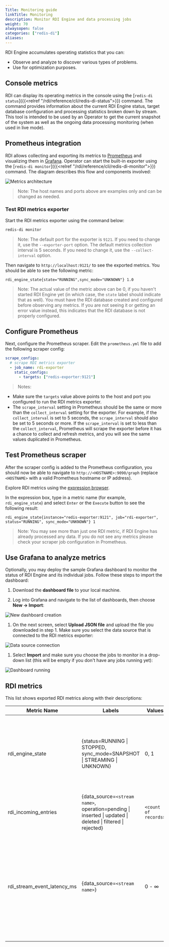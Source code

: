 ```yaml
---
Title: Monitoring guide
linkTitle: Monitoring
description: Monitor RDI Engine and data processing jobs
weight: 70
alwaysopen: false
categories: ["redis-di"]
aliases:
---
```


RDI Engine accumulates operating statistics that you can:

- Observe and analyze to discover various types of problems.
- Use for optimization purposes.

## Console metrics

RDI can display its operating metrics in the console using the [`redis-di status`]({{<relref "/rdi/reference/cli/redis-di-status">}}) command. The command provides information about the current RDI Engine status, target database configuration and processing statistics broken down by stream. This tool is intended to be used by an Operator to get the current snapshot of the system as well as the ongoing data processing monitoring (when used in live mode).

## Prometheus integration

RDI allows collecting and exporting its metrics to [Prometheus](https://prometheus.io/) and visualizing them in [Grafana](https://grafana.com/). Operator can start the built-in exporter using the [`redis-di monitor`]({{<relref "/rdi/reference/cli/redis-di-monitor">}}) command. The diagram describes this flow and components involved:

![Metrics architecture](/images/rdi/monitoring-diagram.png)

> Note: The host names and ports above are examples only and can be changed as needed.

### Test RDI metrics exporter

Start the RDI metrics exporter using the command below:

```bash
redis-di monitor
```

> Note: The default port for the exporter is `9121`. If you need to change it, use the `--exporter-port` option. The default metrics collection interval is 5 seconds. If you need to change it, use the `--collect-interval` option.

Then navigate to `http://localhost:9121/` to see the exported metrics. You should be able to see the following metric:

```
rdi_engine_state{state="RUNNING",sync_mode="UNKNOWN"} 1.0
```

> Note: The actual value of the metric above can be 0, if you haven't started RDI Engine yet (in which case, the `state` label should indicate that as well). You must have the RDI database created and configured before observing any metrics. If you are not seeing it or getting an error value instead, this indicates that the RDI database is not properly configured.

## Configure Prometheus

Next, configure the Prometheus scraper. Edit the `prometheus.yml` file to add the following scraper config:

```yaml
scrape_configs:
  # scrape RDI metrics exporter
  - job_name: rdi-exporter
    static_configs:
      - targets: ["redis-exporter:9121"]
```

> Notes:

- Make sure the `targets` value above points to the host and port you configured to run the RDI metrics exporter.
- The `scrape_interval` setting in Prometheus should be the same or more than the `collect_interval` setting for the exporter. For example, if the `collect_interval` is set to 5 seconds, the `scrape_interval` should also be set to 5 seconds or more. If the `scrape_interval` is set to less than the `collect_interval`, Prometheus will scrape the exporter before it has a chance to collect and refresh metrics, and you will see the same values duplicated in Prometheus.

## Test Prometheus scraper

After the scraper config is added to the Prometheus configuration, you should now be able to navigate to `http://<HOSTNAME>:9090/graph` (replace `<HOSTNAME>` with a valid Prometheus hostname or IP address).

Explore RDI metrics using the [expression browser](https://prometheus.io/docs/visualization/browser/).

In the expression box, type in a metric name (for example, `rdi_engine_state`) and select `Enter` or the `Execute` button to see the following result:

```
rdi_engine_state{instance="redis-exporter:9121", job="rdi-exporter", status="RUNNING", sync_mode="UNKNOWN"} 1
```

> Note: You may see more than just one RDI metric, if RDI Engine has already processed any data. If you do not see any metrics please check your scraper job configuration in Prometheus.

## Use Grafana to analyze metrics

Optionally, you may deploy the sample Grafana dashboard to monitor the status of RDI Engine and its individual jobs. Follow these steps to import the dashboard:

1. Download the **dashboard file** to your local machine.

1. Log into Grafana and navigate to the list of dashboards, then choose **New -> Import**:

![New dashboard creation](/images/rdi/monitoring-grafana-new-dash.png)

1. On the next screen, select **Upload JSON file** and upload the file you downloaded in step 1. Make sure you select the data source that is connected to the RDI metrics exporter:

![Data source connection](/images/rdi/monitoring-grafana-dash-configure.png)

1. Select **Import** and make sure you choose the jobs to monitor in a drop-down list (this will be empty if you don't have any jobs running yet):

![Dashboard running](/images/rdi/monitoring-grafana-dash-running.png)

## RDI metrics

This list shows exported RDI metrics along with their descriptions:

| Metric Name                 | Labels                                                                                                     | Values               | Description                                                                                                                                                                                                        |
| --------------------------- | ---------------------------------------------------------------------------------------------------------- | -------------------- | ------------------------------------------------------------------------------------------------------------------------------------------------------------------------------------------------------------------ |
| rdi_engine_state            | {status=RUNNING \| STOPPED, sync_mode=SNAPSHOT \| STREAMING \| UNKNOWN}                                    | 0, 1                 | Status of RDI Engine. 0 - RDI Engine is stopped, 1 - RDI Engine is running. Sync mode label indicates the last reported ingest synchronization mode.                                                               |
| rdi_incoming_entries        | {data_source=`<stream name>`, operation=pending \| inserted \| updated \| deleted \| filtered \| rejected} | `<count of records>` | Counters, indicating the number of operations performed for each stream.                                                                                                                                           |
| rdi_stream_event_latency_ms | {data_source=`<stream name>`}                                                                              | 0 - &infin;          | Latency calculated for each stream. Indicates the time in milliseconds the first available record has spent in the stream waiting to be processed by RDI Engine. If no records pending it will always return zero. |
